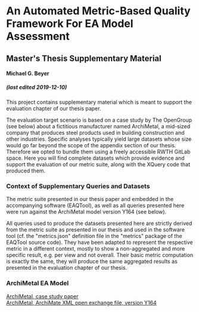 # An Automated Metric-Based Quality Framework For EA Model Assessment
## Master's Thesis Supplementary Material

#### Michael G. Beyer
##### (last edited 2019-12-10)

This project contains supplementary material which is meant to support the evaluation chapter of our thesis paper. 

The evaluation target scenario is based on a case study by The OpenGroup (see below) about a fictitious manufacturer named ArchiMetal, a mid-sized company that produces steel products used in building construction and other industries. 
Specific analyses typically yield large datasets whose size would go far beyond the scope of the appendix section of our thesis. Therefore we opted to bundle them using a freely accessible RWTH GitLab space. Here you will find complete datasets which provide evidence and support the evaluation of our metric suite, along with the XQuery code that produced them.

### Context of Supplementary Queries and Datasets

The metric suite presented in our thesis paper and embedded in the accompanying software (EAQTool), as well as all queries presented here were run against the ArchiMetal model version Y164 (see below).

All queries used to produce the datasets presented here are strictly derived from the metric suite as presented in our thesis and used in the software tool (cf. the "metrics.json" definition file in the "metrics" package of the EAQTool source code). They have been adapted to represent the respective metric in a different context, mostly to show a non-aggregated and more specific result, e.g. per view and not overall. Their basic metric computation is exactly the same, they will produce the same aggregated results as presented in the evaluation chapter of our thesis.

### ArchiMetal EA Model

[ArchiMetal, case study paper](https://publications.opengroup.org/y164) \
[ArchiMetal, ArchiMate XML open exchange file, version Y164](https://publications.opengroup.org/y164m)


